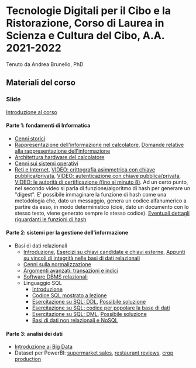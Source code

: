 # Tecnologie Digitali per il Cibo e la Ristorazione, Corso di Laurea in Scienza e Cultura del Cibo, A.A. 2021-2022

Tenuto da Andrea Brunello, PhD

## Materiali del corso


### Slide

[Introduzione al corso](https://github.com/dslab-uniud/teaching/blob/main/courses/Tecnologie%20Digitali%20per%20il%20Cibo%20e%20la%20Ristorazione/0%20-%20Introduzione%20al%20corso.pdf)

#### Parte 1: fondamenti di Informatica
* [Cenni storici](https://github.com/dslab-uniud/teaching/blob/main/courses/Tecnologie%20Digitali%20per%20il%20Cibo%20e%20la%20Ristorazione/1%20-%20Cenni%20storici.pdf)
* [Rappresentazione dell'informazione nel calcolatore](https://github.com/dslab-uniud/teaching/blob/main/courses/Tecnologie%20Digitali%20per%20il%20Cibo%20e%20la%20Ristorazione/2%20-%20Rappresentazione%20dell'informazione.pdf), [Domande relative alla rappresentazione dell'informazione](https://github.com/dslab-uniud/teaching/blob/main/courses/Tecnologie%20Digitali%20per%20il%20Cibo%20e%20la%20Ristorazione/2b%20-%20Domande%20(2021-10-01).pdf)
* [Architettura hardware del calcolatore](https://github.com/dslab-uniud/teaching/blob/main/courses/Tecnologie%20Digitali%20per%20il%20Cibo%20e%20la%20Ristorazione/3%20-%20Il%20Calcolatore.pdf)
* [Cenni sui sistemi operativi](https://github.com/dslab-uniud/teaching/blob/main/courses/Tecnologie%20Digitali%20per%20il%20Cibo%20e%20la%20Ristorazione/4%20-%20Sistemi%20operativi.pdf)
* [Reti e Internet](https://github.com/dslab-uniud/teaching/blob/main/courses/Tecnologie%20Digitali%20per%20il%20Cibo%20e%20la%20Ristorazione/5%20-%20Reti%20e%20Internet.pdf), [VIDEO: crittografia asimmetrica con chiave pubblica/privata](https://www.youtube.com/watch?v=AQDCe585Lnc), [VIDEO: autenticazione con chiave pubblica/privata](https://www.youtube.com/watch?v=TmA2QWSLSPg), [VIDEO: le autorità di certificazione (fino al minuto 8)](https://www.youtube.com/watch?v=T4Df5_cojAs&t=147s). Ad un certo punto, nel secondo video si parla di funzione/algoritmo di hash per generare un "digest". E' possibile immaginare la funzione di hash come una metodologia che, dato un messaggio, genera un codice alfanumerico a partire da esso, in modo deterministico (cioè, dato un documento con lo stesso testo, viene generato sempre lo stesso codice). [Eventuali dettagli riguardanti le funzioni di hash](https://it.wikipedia.org/wiki/Funzione_di_hash)


#### Parte 2: sistemi per la gestione dell'informazione

* Basi di dati relazionali
  * [Introduzione](https://github.com/dslab-uniud/teaching/blob/main/courses/Tecnologie%20Digitali%20per%20il%20Cibo%20e%20la%20Ristorazione/6%20-%20Basi_di_dati_relazionali%20-%20Intro.pdf), [Esercizi su chiavi candidate e chiavi esterne](https://github.com/dslab-uniud/teaching/blob/main/courses/Tecnologie%20Digitali%20per%20il%20Cibo%20e%20la%20Ristorazione/6b%20-%20Basi_di_dati_relazionali%20-%20Esercizi.pdf), [Appunti su vincoli di integrità nelle basi di dati relazionali](https://github.com/dslab-uniud/teaching/blob/main/courses/Tecnologie%20Digitali%20per%20il%20Cibo%20e%20la%20Ristorazione/6c%20-%20Recap_su_chiavi_candidate_e_chiavi_esterne.pdf)
  * [Cenni sulla normalizzazione](https://github.com/dslab-uniud/teaching/blob/main/courses/Tecnologie%20Digitali%20per%20il%20Cibo%20e%20la%20Ristorazione/7%20-%20Basi_di_dati_relazionali___Normalizzazione.pdf)
  * [Argomenti avanzati: transazioni e indici](https://github.com/dslab-uniud/teaching/blob/main/courses/Tecnologie%20Digitali%20per%20il%20Cibo%20e%20la%20Ristorazione/8%20-%20Basi_di_dati_relazionali___Argomenti_avanzati.pdf)
  * [Software DBMS relazionali](https://github.com/dslab-uniud/teaching/blob/main/courses/Tecnologie%20Digitali%20per%20il%20Cibo%20e%20la%20Ristorazione/9%20-%20Basi_di_dati_relazionali___DBMS_Relazionali.pdf)
  * Linguaggio SQL
    * [Introduzione](https://github.com/dslab-uniud/teaching/blob/main/courses/Tecnologie%20Digitali%20per%20il%20Cibo%20e%20la%20Ristorazione/10%20-%20Basi_di_dati_relazionali___SQL.pdf)
    * [Codice SQL mostrato a lezione](https://github.com/dslab-uniud/teaching/blob/main/courses/Tecnologie%20Digitali%20per%20il%20Cibo%20e%20la%20Ristorazione/codice_esempio.sql)
    * [Esercitazione su SQL: DDL](https://github.com/dslab-uniud/teaching/blob/main/courses/Tecnologie%20Digitali%20per%20il%20Cibo%20e%20la%20Ristorazione/ddl_consegna.txt), [Possibile soluzione](https://github.com/dslab-uniud/teaching/blob/main/courses/Tecnologie%20Digitali%20per%20il%20Cibo%20e%20la%20Ristorazione/ddl_soluzione.sql)
    * [Esercitazione su SQL: codice per popolare la base di dati](https://github.com/dslab-uniud/teaching/blob/main/courses/Tecnologie%20Digitali%20per%20il%20Cibo%20e%20la%20Ristorazione/popolamento_db.sql)
    * [Esercitazione su SQL: DML](https://github.com/dslab-uniud/teaching/blob/main/courses/Tecnologie%20Digitali%20per%20il%20Cibo%20e%20la%20Ristorazione/dml_consegna.txt), [Possibile soluzione](https://github.com/dslab-uniud/teaching/blob/main/courses/Tecnologie%20Digitali%20per%20il%20Cibo%20e%20la%20Ristorazione/dml_soluzione.sql)
    * [Basi di dati non relazionali e NoSQL](https://github.com/dslab-uniud/teaching/blob/main/courses/Tecnologie%20Digitali%20per%20il%20Cibo%20e%20la%20Ristorazione/12%20-%20Basi_di_dati_non_relazionali___NoSQL.pdf)
    

#### Parte 3: analisi dei dati

* [Introduzione ai Big Data](https://github.com/dslab-uniud/teaching/blob/main/courses/Tecnologie%20Digitali%20per%20il%20Cibo%20e%20la%20Ristorazione/13%20-%20Introduzione_ai_Big_Data.pdf)
* Dataset per PowerBI: [supermarket sales](https://github.com/dslab-uniud/teaching/blob/main/courses/Tecnologie%20Digitali%20per%20il%20Cibo%20e%20la%20Ristorazione/supermarket_sales.csv), [restaurant reviews](https://github.com/dslab-uniud/teaching/blob/main/courses/Tecnologie%20Digitali%20per%20il%20Cibo%20e%20la%20Ristorazione/ta_restaurants.csv), [crop production](https://github.com/dslab-uniud/teaching/blob/main/courses/Tecnologie%20Digitali%20per%20il%20Cibo%20e%20la%20Ristorazione/crop_production.csv)
